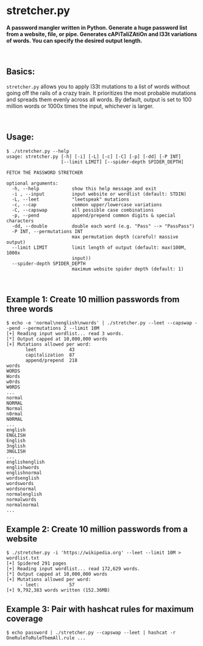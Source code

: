 # stretcher.py

**A password mangler written in Python.  Generate a huge password list from a website, file, or pipe.  Generates cAPiTaliZAtiOn and l33t variations of words.  You can specify the desired output length.**

<br>

## Basics:
`stretcher.py` allows you to apply l33t mutations to a list of words without going off the rails of a crazy train.  It prioritizes the most probable mutations and spreads them evenly across all words.  By default, output is set to 100 million words or 1000x times the input, whichever is larger.

<br>

## Usage:
~~~
$ ./stretcher.py --help
usage: stretcher.py [-h] [-i] [-L] [-c] [-C] [-p] [-dd] [-P INT]
                    [--limit LIMIT] [--spider-depth SPIDER_DEPTH]

FETCH THE PASSWORD STRETCHER

optional arguments:
  -h, --help            show this help message and exit
  -i , --input          input website or wordlist (default: STDIN)
  -L, --leet            "leetspeak" mutations
  -c, --cap             common upper/lowercase variations
  -C, --capswap         all possible case combinations
  -p, --pend            append/prepend common digits & special characters
  -dd, --double         double each word (e.g. "Pass" --> "PassPass")
  -P INT, --permutations INT
                        max permutation depth (careful! massive output)
  --limit LIMIT         limit length of output (default: max(100M, 1000x
                        input))
  --spider-depth SPIDER_DEPTH
                        maximum website spider depth (default: 1)
~~~

<br>

## Example 1: Create 10 million passwords from three words
~~~
$ echo -e 'normal\nenglish\nwords' | ./stretcher.py --leet --capswap --pend --permutations 2 --limit 10M
[+] Reading input wordlist... read 3 words.
[*] Output capped at 10,000,000 words
[+] Mutations allowed per word:
       leet            43
       capitalization  87
       append/prepend  218
words
WORDS
Words
w0rds
W0RDS
...
normal
NORMAL
Normal
n0rmal
N0RMAL
...
english
ENGLISH
English
3nglish
3NGLISH
...
englishenglish
englishwords
englishnormal
wordsenglish
wordswords
wordsnormal
normalenglish
normalwords
normalnormal
...
~~~

## Example 2: Create 10 million passwords from a website
~~~
$ ./stretcher.py -i 'https://wikipedia.org' --leet --limit 10M > wordlist.txt
[+] Spidered 291 pages
[+] Reading input wordlist... read 172,629 words.
[*] Output capped at 10,000,000 words
[+] Mutations allowed per word:
     - leet:           57
[+] 9,792,383 words written (152.36MB)
~~~

## Example 3: Pair with hashcat rules for maximum coverage
~~~
$ echo password | ./stretcher.py --capswap --leet | hashcat -r OneRuleToRuleThemAll.rule ...
~~~

<br>